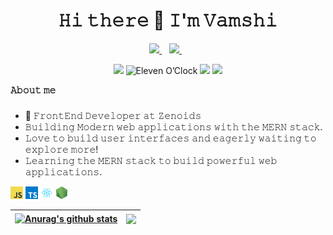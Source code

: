 <div align="center">

###

<h1 align='center'>
     𝙷𝚒 𝚝𝚑𝚎𝚛𝚎 👋 𝙸'𝚖 𝚅𝚊𝚖𝚜𝚑𝚒
</h1>
<p align='center'>

 
  <a href="https://www.linkedin.com/in/vamshi-marepu-003a802a8/" target="_blank">
    <img src="https://img.shields.io/badge/linkedin-%230077B5.svg?&style=for-the-badge&logo=linkedin&logoColor=white" />
  </a>&nbsp;&nbsp;
  <a href="https://www.instagram.com/mr_dazzler_0001/" target="_blank">
    <img src="https://img.shields.io/badge/instagram-%23E4405F.svg?&style=for-the-badge&logo=instagram&logoColor=white" />        
  </a>&nbsp;&nbsp;

</p>

<img src="https://user-images.githubusercontent.com/74038190/229223263-cf2e4b07-2615-4f87-9c38-e37600f8381a.gif" width="180">
<img src="https://user-images.githubusercontent.com/74038190/216122049-276bc7a5-c760-4849-805a-995d8fa6ea13.png" alt="Eleven O’Clock" width="120" />
<img src="https://user-images.githubusercontent.com/74038190/212284087-bbe7e430-757e-4901-90bf-4cd2ce3e1852.gif" width="100">
<img src="https://github.com/Anmol-Baranwal/Cool-GIFs-For-GitHub/assets/74038190/fe8225a5-f084-45cb-9a28-a0c2c8634872" width="200">

</div>

**𝙰𝚋𝚘𝚞𝚝 𝚖𝚎**
###

- 💼 𝙵𝚛𝚘𝚗𝚝𝙴𝚗𝚍 𝙳𝚎𝚟𝚎𝚕𝚘𝚙𝚎𝚛 𝚊𝚝 𝚉𝚎𝚗𝚘𝚒𝚍𝚜
- 𝙱𝚞𝚒𝚕𝚍𝚒𝚗𝚐 𝙼𝚘𝚍𝚎𝚛𝚗 𝚠𝚎𝚋 𝚊𝚙𝚙𝚕𝚒𝚌𝚊𝚝𝚒𝚘𝚗𝚜 𝚠𝚒𝚝𝚑 𝚝𝚑𝚎 𝙼𝙴𝚁𝙽 𝚜𝚝𝚊𝚌𝚔.
- 𝙻𝚘𝚟𝚎 𝚝𝚘 𝚋𝚞𝚒𝚕𝚍 𝚞𝚜𝚎𝚛 𝚒𝚗𝚝𝚎𝚛𝚏𝚊𝚌𝚎𝚜 𝚊𝚗𝚍 𝚎𝚊𝚐𝚎𝚛𝚕𝚢 𝚠𝚊𝚒𝚝𝚒𝚗𝚐 𝚝𝚘 𝚎𝚡𝚙𝚕𝚘𝚛𝚎 𝚖𝚘𝚛𝚎! 
- 𝙻𝚎𝚊𝚛𝚗𝚒𝚗𝚐 𝚝𝚑𝚎 𝙼𝙴𝚁𝙽 𝚜𝚝𝚊𝚌𝚔 𝚝𝚘 𝚋𝚞𝚒𝚕𝚍 𝚙𝚘𝚠𝚎𝚛𝚏𝚞𝚕 𝚠𝚎𝚋 𝚊𝚙𝚙𝚕𝚒𝚌𝚊𝚝𝚒𝚘𝚗𝚜.

<code><img height="20" alt="javascript" src="https://raw.githubusercontent.com/github/explore/80688e429a7d4ef2fca1e82350fe8e3517d3494d/topics/javascript/javascript.png"></code>
<code><img height="20" alt="typescript" src="https://raw.githubusercontent.com/github/explore/80688e429a7d4ef2fca1e82350fe8e3517d3494d/topics/typescript/typescript.png"></code>
<code><img height="20" alt="react" src="https://raw.githubusercontent.com/github/explore/80688e429a7d4ef2fca1e82350fe8e3517d3494d/topics/react/react.png"></code>
<code><img height="20" alt="nodejs" src="https://raw.githubusercontent.com/github/explore/80688e429a7d4ef2fca1e82350fe8e3517d3494d/topics/nodejs/nodejs.png"></code>


<div align="start">

| <a href="https://github.com/VAMSHI-M817/github-readme-stats"><img align="center" src="https://github-readme-stats.vercel.app/api?username=VAMSHI-M817&show_icons=true&include_all_commits=true&theme=buefy&hide_border=true" alt="Anurag's github stats" /></a> | <a href="https://github.com/VAMSHI-M817/github-readme-stats"><img align="center" src="https://github-readme-stats.vercel.app/api/top-langs/?username=VAMSHI-M817&layout=compact&theme=buefy&hide_border=true" /></a> |
| ------------- | ------------- |

</div>  




